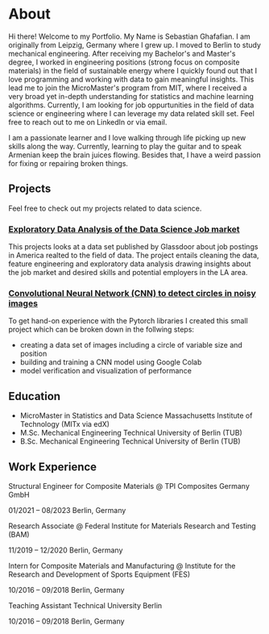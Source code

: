 # About
Hi there! Welcome to my Portfolio.
My Name is Sebastian Ghafafian. I am originally from Leipzig, Germany where I grew up. I moved to Berlin to study mechanical engineering. After receiving my Bachelor's and Master's degree, I worked in engineering positions (strong focus on composite materials) in the field of sustainable energy where I quickly found out that I love programming and working with data to gain meaningful insights. This lead me to join the MicroMaster's program from MIT, where I received a very broad yet in-depth understanding for statistics and machine learning algorithms.
Currently, I am looking for job oppurtunities in the field of data science or engineering where I can leverage my data related skill set. Feel free to reach out to me on LinkedIn or via email.

I am a passionate learner and I love walking through life picking up new skills along the way. Currently, learning to play the guitar and to speak Armenian keep the brain juices flowing. Besides that, I have a weird passion for fixing or repairing broken things.

## Projects

Feel free to check out my projects related to data science. 

### [Exploratory Data Analysis of the Data Science Job market](https://sebastianghafafian.github.io/Portfolio/EDA_Data_Science_Job_Market.html)

This projects looks at a data set published by Glassdoor about job postings in America realted to the field of data. The project entails cleaning the data, feature engineering and exploratory data analysis drawing insights about the job market and desired skills and potential employers in the LA area.


### [Convolutional Neural Network (CNN) to detect circles in noisy images](https://sebastianghafafian.github.io/Portfolio/CNN.html)

To get hand-on experience with the Pytorch libraries I created this small project which can be broken down in the follwing steps:
* creating a data set of images including a circle of variable size and position
* building and training a CNN model using Google Colab
* model verification and visualization of performance
  
## Education

* MicroMaster in Statistics and Data Science Massachusetts Institute of Technology (MITx via edX)
* M.Sc. Mechanical Engineering Technical University of Berlin (TUB)
* B.Sc. Mechanical Engineering Technical University of Berlin (TUB)

## Work Experience

Structural Engineer for Composite Materials @ TPI Composites Germany GmbH

01/2021 – 08/2023 Berlin, Germany

Research Associate @ Federal Institute for Materials Research and Testing (BAM)

11/2019 – 12/2020 Berlin, Germany

Intern for Composite Materials and Manufacturing @ Institute for the Research and Development of Sports Equipment (FES)

10/2016 – 09/2018 Berlin, Germany

Teaching Assistant Technical University Berlin

10/2016 – 09/2018 Berlin, Germany


